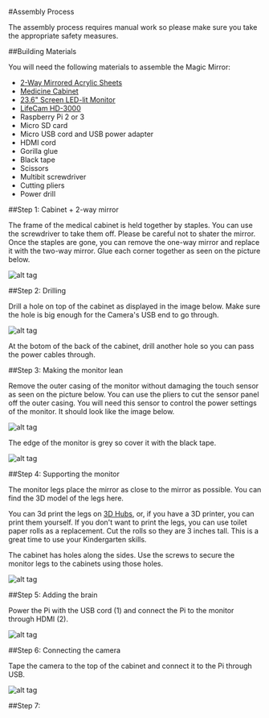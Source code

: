 #Assembly Process

The assembly process requires manual work so please make sure you take the appropriate safety measures.

##Building Materials

You will need the following materials to assemble the Magic Mirror:

* [2-Way Mirrored Acrylic Sheets](http://www.tapplastics.com/product/plastics/cut_to_size_plastic/two_way_mirrored_acrylic/558)
* [Medicine Cabinet](http://www.homedepot.com/p/Glacier-Bay-15-1-4-in-x-26-in-Surface-Mount-Framed-Mirrored-Swing-Door-Medicine-Cabinet-in-White-S1627-12-B/100576352)
* [23.6" Screen LED-lit Monitor](http://www.amazon.com/Samsung-SD300-S24D300HL-Certified-Refurbished/dp/B015X024AA/ref=sr_1_25?ie=UTF8&qid=1454975315&sr=8-25&keywords=24+inch+samsung+monitor)
* [LifeCam HD-3000](https://www.microsoft.com/accessories/en-us/products/webcams/lifecam-hd-3000/t3h-00011)
* Raspberry Pi 2 or 3
* Micro SD card
* Micro USB cord and USB power adapter
* HDMI cord
* Gorilla glue
* Black tape
* Scissors
* Multibit screwdriver
* Cutting pliers
* Power drill

##Step 1: Cabinet + 2-way mirror

The frame of the medical cabinet is held together by staples. You can use the screwdriver to take them off. Please be careful not to shater the mirror. Once the staples are gone, you can remove the one-way mirror and replace it with the two-way mirror. Glue each corner together as seen on the picture below.

![alt tag](https://s3-us-west-2.amazonaws.com/magicmirrordemo/frame.jpg)

##Step 2: Drilling

Drill a hole on top of the cabinet as displayed in the image below. Make sure the hole is big enough for the Camera's USB end to go through.  

![alt tag](https://s3-us-west-2.amazonaws.com/magicmirrordemo/drill_magic_mirror.JPG)

At the botom of the back of the cabinet, drill another hole so you can pass the power cables through.

##Step 3: Making the monitor lean

Remove the outer casing of the monitor without damaging the touch sensor as seen on the picture below. You can use the pliers to cut the sensor panel off the outer casing. You will need this sensor to control the power settings of the monitor. It should look like the image below.

![alt tag](https://s3-us-west-2.amazonaws.com/magicmirrordemo/naked_monitor.JPG)

The edge of the monitor is grey so cover it with the black tape.

![alt tag](https://s3-us-west-2.amazonaws.com/magicmirrordemo/tape_monitor.jpg)

##Step 4: Supporting the monitor

The monitor legs place the mirror as close to the mirror as possible. You can find the 3D model of the legs here. 

You can 3d print the legs on [3D Hubs](https://www.3dhubs.com/), or, if you have a 3D printer, you can print them yourself. If you don't want to print the legs, you can use toilet paper rolls as a replacement. Cut the rolls so they are 3 inches tall. This is a great time to use your Kindergarten skills.

The cabinet has holes along the sides. Use the screws to secure the monitor legs to the cabinets using those holes. 

![alt tag](https://s3-us-west-2.amazonaws.com/magicmirrordemo/leg_screw.png)

##Step 5: Adding the brain

Power the Pi with the USB cord (1) and connect the Pi to the monitor through HDMI (2).

![alt tag](https://s3-us-west-2.amazonaws.com/magicmirrordemo/rpi2-inst.png)

##Step 6: Connecting the camera

Tape the camera to the top of the cabinet and connect it to the Pi through USB.

![alt tag](https://s3-us-west-2.amazonaws.com/magicmirrordemo/tape_camera.jpg)

##Step 7: 















